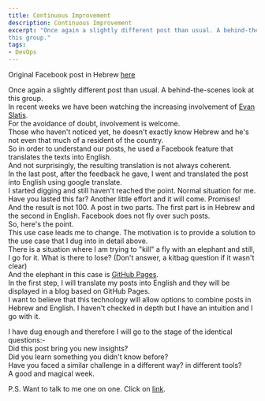 ```yaml
---
title: Continuous Improvement
description: Continuous Improvement
excerpt: "Once again a slightly different post than usual. A behind-the-scenes look at
this group."
tags:
- DevOps
---
```

Original Facebook post in Hebrew [here](https://www.facebook.com/groups/devopsloft/posts/1818561898537339/)

Once again a slightly different post than usual. A behind-the-scenes look at
this group.  
In recent weeks we have been watching the increasing involvement of
[Evan Slatis](https://www.facebook.com/hippyod).  
For the avoidance of doubt, involvement is welcome.  
Those who haven't noticed yet, he doesn't exactly know Hebrew and he's not even
that much of a resident of the country.  
So in order to understand our posts, he used a Facebook feature that translates
the texts into English.  
And not surprisingly, the resulting translation is not always coherent.  
In the last post, after the feedback he gave, I went and translated the post
into English using google translate.  
I started digging and still haven't reached the point. Normal situation for
me.  
Have you lasted this far? Another little effort and it will come. Promises!  
And the result is not 100. A post in two parts. The first part is in Hebrew and
the second in English. Facebook does not fly over such posts.  
So, here's the point.  
This use case leads me to change. The motivation is to provide a solution to
the use case that I dug into in detail above.  
There is a situation where I am trying to "kill" a fly with an elephant and
still, I go for it. What is there to lose? (Don't answer, a kitbag question if
it wasn't clear)  
And the elephant in this case is [GitHub Pages](https://pages.github.com/).  
In the first step, I will translate my posts into English and they will be
displayed in a blog based on GitHub Pages.  
I want to believe that this technology will allow options to combine posts in
Hebrew and English. I haven't checked in depth but I have an intuition and I go
with it.  

I have dug enough and therefore I will go to the stage of the identical
questions:-  
Did this post bring you new insights?  
Did you learn something you didn't know before?  
Have you faced a similar challenge in a different way? in different tools?  
A good and magical week.  

P.S. Want to talk to me one on one. Click on
[link](https://calendly.com/lmilbaum/chitchat).  
